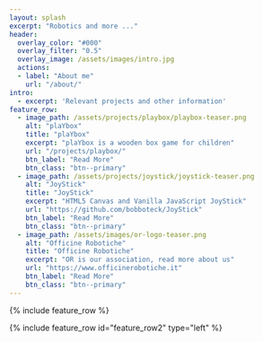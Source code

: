```yaml
---
layout: splash
excerpt: "Robotics and more ..."
header:
  overlay_color: "#000"
  overlay_filter: "0.5"
  overlay_image: /assets/images/intro.jpg
  actions:
  - label: "About me"
    url: "/about/"
intro: 
  - excerpt: 'Relevant projects and other information'
feature_row:
  - image_path: /assets/projects/playbox/playbox-teaser.png
    alt: "plaYbox"
    title: "plaYbox"
    excerpt: "plaYbox is a wooden box game for children"
    url: "/projects/playbox/"
    btn_label: "Read More"
    btn_class: "btn--primary"
  - image_path: /assets/projects/joystick/joystick-teaser.png
    alt: "JoyStick"
    title: "JoyStick"
    excerpt: "HTML5 Canvas and Vanilla JavaScript JoyStick"
    url: "https://github.com/bobboteck/JoyStick"
    btn_label: "Read More"
    btn_class: "btn--primary"
  - image_path: /assets/images/or-logo-teaser.png
    alt: "Officine Robotiche"
    title: "Officine Robotiche"
    excerpt: "OR is our association, read more about us"
    url: "https://www.officinerobotiche.it"
    btn_label: "Read More"
    btn_class: "btn--primary"
---
```


{% include feature_row %}

{% include feature_row id="feature_row2" type="left" %}
